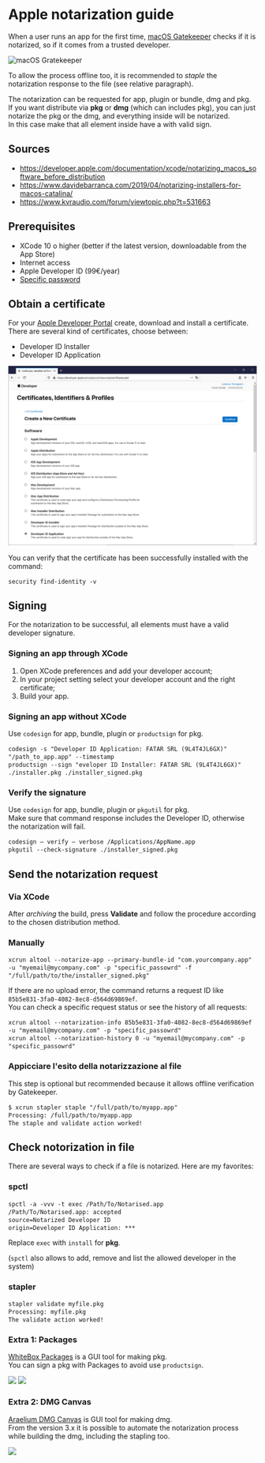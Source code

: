 # Apple notarization guide

When a user runs an app for the first time, [macOS Gatekeeper](https://support.apple.com/en-us/HT202491) checks if it is notarized, so if it comes from a trusted developer.

![macOS Gratekeeper](https://support.apple.com/library/content/dam/edam/applecare/images/en_US/macos/Mojave/macos-mojave-notarized-app-alert-dark.jpg)

To allow the process offline too, it is recommended to *staple* the notarization response to the file (see relative paragraph).

The notarization can be requested for app, plugin or bundle, dmg and pkg.  
If you want distribute via **pkg** or **dmg** (which can includes pkg), you can just notarize the pkg or the dmg, and everything inside will be notarized.  
In this case make that all element inside have a with valid sign.

## Sources

- https://developer.apple.com/documentation/xcode/notarizing_macos_software_before_distribution
- https://www.davidebarranca.com/2019/04/notarizing-installers-for-macos-catalina/
- https://www.kvraudio.com/forum/viewtopic.php?t=531663

## Prerequisites

- XCode 10 o higher (better if the latest version, downloadable from the App Store)
- Internet access
- Apple Developer ID (99€/year)
- [Specific password](https://support.apple.com/it-it/HT204397)

## Obtain a certificate

For your [Apple Developer Portal](https://developer.apple.com/) create, download and install a certificate. There are several kind of certificates, choose between:
- Developer ID Installer
- Developer ID Application 

![Create a new certificate](create_certificate.png)

You can verify that the certificate has been successfully installed with the command:

    security find-identity -v

## Signing

For the notarization to be successful, all elements must have a valid developer signature.

### Signing an app through XCode

1. Open XCode preferences and add your developer account;
2. In your project setting select your developer account and the right certificate;
3. Build your app.

### Signing an app without XCode

Use `codesign` for app, bundle, plugin or `productsign` for pkg.

    codesign -s "Developer ID Application: FATAR SRL (9L4T4JL6GX)" "/path_to_app.app" --timestamp  
    productsign --sign "eveloper ID Installer: FATAR SRL (9L4T4JL6GX)" ./installer.pkg ./installer_signed.pkg

### Verify the signature

Use `codesign` for app, bundle, plugin or `pkgutil` for pkg.  
Make sure that command response includes the Developer ID, otherwise the notarization will fail.

    codesign — verify — verbose /Applications/AppName.app  
    pkgutil --check-signature ./installer_signed.pkg

## Send the notarization request

### Via XCode

After *archiving* the build, press **Validate** and follow the procedure according to the chosen distribution method.

### Manually

    xcrun altool --notarize-app --primary-bundle-id "com.yourcompany.app" -u "myemail@mycompany.com" -p "specific_passowrd" -f "/full/path/to/the/installer_signed.pkg"

If there are no upload error, the command returns a request ID like `85b5e831-3fa0-4082-8ec8-d564d69869ef`.  
You can check a specific request status or see the history of all requests:

    xcrun altool --notarization-info 85b5e831-3fa0-4082-8ec8-d564d69869ef -u "myemail@mycompany.com" -p "specific_passowrd"  
    xcrun altool --notarization-history 0 -u "myemail@mycompany.com" -p "specific_passowrd"

### Appicciare l'esito della notarizzazione al file

This step is optional but recommended because it allows offline verification by Gatekeeper.

    $ xcrun stapler staple "/full/path/to/myapp.app"
    Processing: /full/path/to/myapp.app
    The staple and validate action worked!

## Check notorization in file

There are several ways to check if a file is notarized. Here are my favorites:

### spctl

    spctl -a -vvv -t exec /Path/To/Notarised.app  
    /Path/To/Notarised.app: accepted  
    source=Notarized Developer ID  
    origin=Developer ID Application: ***

Replace `exec` with `install` for **pkg**.

(`spctl` also allows to add, remove and list the allowed developer in the system)

### stapler

    stapler validate myfile.pkg  
    Processing: myfile.pkg  
    The validate action worked!

### Extra 1: Packages

[WhiteBox Packages](http://s.sudre.free.fr/Software/Packages/about.htmls) is a GUI tool for making pkg.  
You can sign a pkg with Packages to avoid use `productsign`.

![](https://i.imgur.com/xyvfSyK.png)
![](https://i.imgur.com/aEkKzOK.png)

### Extra 2: DMG Canvas

[Araelium DMG Canvas](https://www.araelium.com/dmgcanvas) is GUI tool for making dmg.  
From the version 3.x it is possible to automate the notarization process while building the dmg, including the stapling too.

![](https://www.davidebarranca.com/wp-content/uploads/2019/05/DMGCanvas.jpg)
